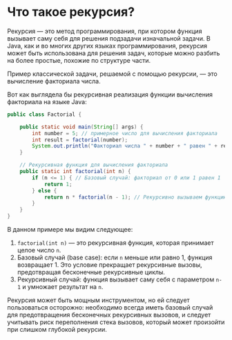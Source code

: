 # Что такое рекурсия?

Рекурсия — это метод программирования, при котором функция вызывает саму себя для решения подзадачи изначальной задачи. В Java, как и во многих других языках программирования, рекурсия может быть использована для решения задач, которые можно разбить на более простые, похожие по структуре части.

Пример классической задачи, решаемой с помощью рекурсии, — это вычисление факториала числа.

Вот как выглядела бы рекурсивная реализация функции вычисления факториала на языке Java:

```java
public class Factorial {

    public static void main(String[] args) {
        int number = 5; // примерное число для вычисления факториала
        int result = factorial(number);
        System.out.println("Факториал числа " + number + " равен " + result);
    }

    // Рекурсивная функция для вычисления факториала
    public static int factorial(int n) {
        if (n <= 1) { // Базовый случай: факториал от 0 или 1 равен 1
            return 1;
        } else {
            return n * factorial(n - 1); // Рекурсивно вызываем функцию
        }
    }
}
```

В данном примере мы видим следующее:
1. `factorial(int n)` — это рекурсивная функция, которая принимает целое число `n`.
2. Базовый случай (base case): если `n` меньше или равно 1, функция возвращает 1. Это условие прекращает рекурсивные вызовы, предотвращая бесконечные рекурсивные циклы.
3. Рекурсивный случай: функция вызывает саму себя с параметром `n-1` и умножает результат на `n`.

Рекурсия может быть мощным инструментом, но ей следует пользоваться осторожно: необходимо всегда иметь базовый случай для предотвращения бесконечных рекурсивных вызовов, и следует учитывать риск переполнения стека вызовов, который может произойти при слишком глубокой рекурсии.